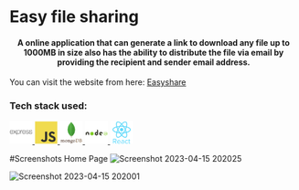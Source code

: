 <h1>Easy file sharing</h1>
<h4 align="center">A online application that can generate a link to download any file up to 1000MB in size also has the ability to distribute the file via email by providing the recipient and sender email address.</h4>
<p align="left">
</p>
<p>You can visit the website from here: <a href="https://sharefilev1.netlify.app/" target="_blank">Easyshare</a> </p>
<h3 align="left">Tech stack used:</h3>
<p align="left"> <a href="https://expressjs.com" target="_blank" rel="noreferrer"> <img src="https://raw.githubusercontent.com/devicons/devicon/master/icons/express/express-original-wordmark.svg" alt="express" width="40" height="40"/> </a> <a href="https://developer.mozilla.org/en-US/docs/Web/JavaScript" target="_blank" rel="noreferrer"> <img src="https://raw.githubusercontent.com/devicons/devicon/master/icons/javascript/javascript-original.svg" alt="javascript" width="40" height="40"/> </a> <a href="https://www.mongodb.com/" target="_blank" rel="noreferrer"> <img src="https://raw.githubusercontent.com/devicons/devicon/master/icons/mongodb/mongodb-original-wordmark.svg" alt="mongodb" width="40" height="40"/> </a> <a href="https://nodejs.org" target="_blank" rel="noreferrer"> <img src="https://raw.githubusercontent.com/devicons/devicon/master/icons/nodejs/nodejs-original-wordmark.svg" alt="nodejs" width="40" height="40"/> </a> <a href="https://reactjs.org/" target="_blank" rel="noreferrer"> <img src="https://raw.githubusercontent.com/devicons/devicon/master/icons/react/react-original-wordmark.svg" alt="react" width="40" height="40"/> </a> </p>

#Screenshots
Home Page
![Screenshot 2023-04-15 202025](https://github.com/Subham1901/Easy-File-Sharing/assets/79370554/96f9b598-d7dc-4a0d-92f0-46cd4f62cfdb)


![Screenshot 2023-04-15 202001](https://github.com/Subham1901/Easy-File-Sharing/assets/79370554/a276477a-603e-4109-9b61-334faf64c226)
